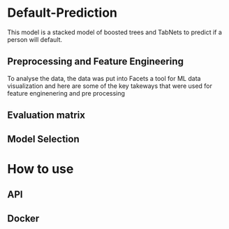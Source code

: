 # Default-Prediction
This model is a stacked model of boosted trees and TabNets to predict if a person will default.

## Preprocessing and Feature Engineering

To analyse the data, the data was put into Facets a tool for ML data visualization and here are some of the key takeways that were used for feature enginenering and pre processing




## Evaluation matrix

## Model Selection

# How to use

## API

## Docker



